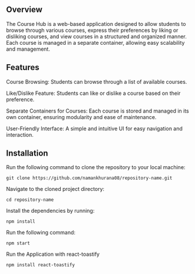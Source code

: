 ## Overview
The Course Hub is a web-based application designed to allow students to browse through various courses, express their preferences by liking or disliking courses, and view courses in a structured and organized manner. Each course is managed in a separate container, allowing easy scalability and management.

## Features
Course Browsing: Students can browse through a list of available courses.

Like/Dislike Feature: Students can like or dislike a course based on their preference.

Separate Containers for Courses: Each course is stored and managed in its own container, ensuring modularity and ease of maintenance.

User-Friendly Interface: A simple and intuitive UI for easy navigation and interaction.

## Installation

Run the following command to clone the repository to your local machine:

`git clone https://github.com/namankhurana08/repository-name.git`

Navigate to the cloned project directory:

`cd repository-name`

Install the dependencies by running:

`npm install`

Run the following command:

`npm start`

Run the Application with react-toastify

`npm install react-toastify`




